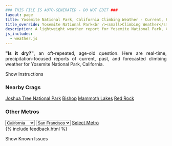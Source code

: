 ```yaml
---
### THIS FILE IS AUTO-GENERATED - DO NOT EDIT ###
layout: page
title: Yosemite National Park, California Climbing Weather - Current, Past, and Forecasted Report
title_override: Yosemite National Park<br /><small>Climbing Weather</small>
description: A lightweight weather report for Yosemite National Park, California. Optimized for slow internet connections.
js_includes:
  - weather.js
---
```


<section class="measure center lh-copy f5-ns f6 ph2 mv4" style="text-align: justify;">
<strong>"Is it dry?"</strong>, an oft-repeated, age-old question. Here are real-time,
precipitation-focused reports of current, past, and forecasted climbing weather for Yosemite National Park, California.
</section>

<p id="settings-toggle" class="mw5 b center tc hover-light-red black-70 pointer">Show Instructions</p>
<section id="settings" class="overflow-hidden" style="display:none;">
    <div class="mv2 ph2 center">
        <div class="fn f6 tc pv2">
            <p class="measure lh-copy center"><strong>Show/hide hourly forecasts</strong> by clicking the desired day.</p>
            <hr class="mw5 p0 mv2 o-60 b0 bt b--light-red light-red bg-light-red">
            <p class="measure lh-copy center"><strong>Current and Past conditions</strong> are measured by the nearest weather station. <strong>Forecast conditions</strong> are calculated and polled separately.</p>
            <hr class="mw5 p0 mv2 o-60 b0 bt b--light-red light-red bg-light-red">
            <p class="measure lh-copy center"><strong>Having issues?</strong> Try <a id="clear-cache" class="no-underline relative fancy-link light-red hover-light-red" href="#">clearing the local cache</a>.</p>
            <hr class="mw5 p0 mv2 o-60 b0 bt b--light-red light-red bg-light-red">
            <p class="measure lh-copy center">Weather data sourced from <a class="no-underline fancy-link relative light-red" target="_blank" href="https://www.weather.gov/documentation/services-web-api">weather.gov</a>.</p>
        </div>
    </div>
</section>
<section id="weather" data-crag="yosemite-national-park-california" class="mv4-ns mv3 ph2 center"></section>
<section id="nearby" class="tc lh-copy">
  <h3>Nearby Crags</h3>
<a class="nowrap no-underline fancy-link relative light-red mh3" href="/crags/joshua-tree-national-park-california-weather.html">Joshua Tree National Park</a>
<a class="nowrap no-underline fancy-link relative light-red mh3" href="/crags/bishop-california-weather.html">Bishop</a>
<a class="nowrap no-underline fancy-link relative light-red mh3" href="/crags/mammoth-lakes-california-weather.html">Mammoth Lakes</a>
<a class="nowrap no-underline fancy-link relative light-red mh3" href="/crags/red-rock-nevada-weather.html">Red Rock</a>
</section>
<section id="nearby" class="tc lh-copy">
  <h3>Other Metros</h3>
  <select class="ma1 bg-near-white pa2" id="stateSel">
    <option value="Texas">Texas</option>
    <option value="Washington">Washington</option>
    <option value="Colorado">Colorado</option>
    <option value="Tennessee">Tennessee</option>
    <option value="Utah">Utah</option>
    <option value="California" selected>California</option>
  </select>
  <select class="ma1 bg-near-white pa2" id="citySel">
    <option value="San Francisco" selected>San Francisco</option>
    <option value="Los Angeles">Los Angeles</option>
  </select>
  <a id="selectMetro" class="f6 link dim ph3 pv2 ma1 dib white bg-light-red" href="/crags/san-francisco-california-weather.html">Select Metro</a>
  <script>
    var states = [];
    states["Texas"] = "Austin"
    states["Washington"] = "Seattle"
    states["Colorado"] = "Denver"
    states["Tennessee"] = "Nashville"
    states["Utah"] = "Salt Lake City"
    states["California"] = "San Francisco|Los Angeles"
  </script>
</section>
{% include feedback.html %}
<p id="issues-toggle" class="mw5 b center tc hover-light-red black-70 pointer">Show Known Issues</p>
<section id="issues" class="overflow-hidden tc f6">
</section>

<script>
  var weekly_HNX_66_143 = {"updated":"2022-11-19T07:57:26+00:00","units":"us","forecastGenerator":"BaselineForecastGenerator","generatedAt":"2022-11-19T08:38:50+00:00","updateTime":"2022-11-19T07:57:26+00:00","validTimes":"2022-11-19T01:00:00+00:00/P7D","elevation":{"unitCode":"wmoUnit:m","value":2167.128},"periods":[{"number":1,"name":"Overnight","startTime":"2022-11-19T00:00:00-08:00","endTime":"2022-11-19T06:00:00-08:00","isDaytime":false,"temperature":25,"temperatureUnit":"F","temperatureTrend":null,"windSpeed":"5 mph","windDirection":"NNE","icon":"https://api.weather.gov/icons/land/night/cold?size=medium","shortForecast":"Clear","detailedForecast":"Clear, with a low around 25. Wind chill values as low as 18. North northeast wind around 5 mph."},{"number":2,"name":"Saturday","startTime":"2022-11-19T06:00:00-08:00","endTime":"2022-11-19T18:00:00-08:00","isDaytime":true,"temperature":44,"temperatureUnit":"F","temperatureTrend":"falling","windSpeed":"0 to 5 mph","windDirection":"NNE","icon":"https://api.weather.gov/icons/land/day/skc?size=medium","shortForecast":"Sunny","detailedForecast":"Sunny. High near 44, with temperatures falling to around 35 in the afternoon. Wind chill values as low as 18. North northeast wind 0 to 5 mph."},{"number":3,"name":"Saturday Night","startTime":"2022-11-19T18:00:00-08:00","endTime":"2022-11-20T06:00:00-08:00","isDaytime":false,"temperature":29,"temperatureUnit":"F","temperatureTrend":null,"windSpeed":"0 to 5 mph","windDirection":"NE","icon":"https://api.weather.gov/icons/land/night/cold?size=medium","shortForecast":"Mostly Clear","detailedForecast":"Mostly clear, with a low around 29. Wind chill values as low as 26. Northeast wind 0 to 5 mph."},{"number":4,"name":"Sunday","startTime":"2022-11-20T06:00:00-08:00","endTime":"2022-11-20T18:00:00-08:00","isDaytime":true,"temperature":46,"temperatureUnit":"F","temperatureTrend":null,"windSpeed":"0 to 5 mph","windDirection":"NNE","icon":"https://api.weather.gov/icons/land/day/few?size=medium","shortForecast":"Sunny","detailedForecast":"Sunny, with a high near 46. Wind chill values as low as 26. North northeast wind 0 to 5 mph."},{"number":5,"name":"Sunday Night","startTime":"2022-11-20T18:00:00-08:00","endTime":"2022-11-21T06:00:00-08:00","isDaytime":false,"temperature":29,"temperatureUnit":"F","temperatureTrend":null,"windSpeed":"0 mph","windDirection":"N","icon":"https://api.weather.gov/icons/land/night/cold?size=medium","shortForecast":"Mostly Clear","detailedForecast":"Mostly clear, with a low around 29. North wind around 0 mph."},{"number":6,"name":"Monday","startTime":"2022-11-21T06:00:00-08:00","endTime":"2022-11-21T18:00:00-08:00","isDaytime":true,"temperature":46,"temperatureUnit":"F","temperatureTrend":null,"windSpeed":"0 mph","windDirection":"NE","icon":"https://api.weather.gov/icons/land/day/sct?size=medium","shortForecast":"Mostly Sunny","detailedForecast":"Mostly sunny, with a high near 46. Northeast wind around 0 mph."},{"number":7,"name":"Monday Night","startTime":"2022-11-21T18:00:00-08:00","endTime":"2022-11-22T06:00:00-08:00","isDaytime":false,"temperature":31,"temperatureUnit":"F","temperatureTrend":null,"windSpeed":"0 to 5 mph","windDirection":"NNE","icon":"https://api.weather.gov/icons/land/night/cold?size=medium","shortForecast":"Partly Cloudy","detailedForecast":"Partly cloudy, with a low around 31. North northeast wind 0 to 5 mph."},{"number":8,"name":"Tuesday","startTime":"2022-11-22T06:00:00-08:00","endTime":"2022-11-22T18:00:00-08:00","isDaytime":true,"temperature":46,"temperatureUnit":"F","temperatureTrend":null,"windSpeed":"0 to 5 mph","windDirection":"N","icon":"https://api.weather.gov/icons/land/day/few?size=medium","shortForecast":"Sunny","detailedForecast":"Sunny, with a high near 46. North wind 0 to 5 mph."},{"number":9,"name":"Tuesday Night","startTime":"2022-11-22T18:00:00-08:00","endTime":"2022-11-23T06:00:00-08:00","isDaytime":false,"temperature":31,"temperatureUnit":"F","temperatureTrend":null,"windSpeed":"0 to 5 mph","windDirection":"N","icon":"https://api.weather.gov/icons/land/night/cold?size=medium","shortForecast":"Mostly Clear","detailedForecast":"Mostly clear, with a low around 31. North wind 0 to 5 mph."},{"number":10,"name":"Wednesday","startTime":"2022-11-23T06:00:00-08:00","endTime":"2022-11-23T18:00:00-08:00","isDaytime":true,"temperature":49,"temperatureUnit":"F","temperatureTrend":null,"windSpeed":"5 mph","windDirection":"NNE","icon":"https://api.weather.gov/icons/land/day/few?size=medium","shortForecast":"Sunny","detailedForecast":"Sunny, with a high near 49. North northeast wind around 5 mph."},{"number":11,"name":"Wednesday Night","startTime":"2022-11-23T18:00:00-08:00","endTime":"2022-11-24T06:00:00-08:00","isDaytime":false,"temperature":35,"temperatureUnit":"F","temperatureTrend":null,"windSpeed":"5 mph","windDirection":"NNE","icon":"https://api.weather.gov/icons/land/night/skc?size=medium","shortForecast":"Clear","detailedForecast":"Clear, with a low around 35. North northeast wind around 5 mph."},{"number":12,"name":"Thanksgiving Day","startTime":"2022-11-24T06:00:00-08:00","endTime":"2022-11-24T18:00:00-08:00","isDaytime":true,"temperature":53,"temperatureUnit":"F","temperatureTrend":null,"windSpeed":"5 to 10 mph","windDirection":"N","icon":"https://api.weather.gov/icons/land/day/few?size=medium","shortForecast":"Sunny","detailedForecast":"Sunny, with a high near 53. North wind 5 to 10 mph."},{"number":13,"name":"Thursday Night","startTime":"2022-11-24T18:00:00-08:00","endTime":"2022-11-25T06:00:00-08:00","isDaytime":false,"temperature":36,"temperatureUnit":"F","temperatureTrend":null,"windSpeed":"5 mph","windDirection":"NNE","icon":"https://api.weather.gov/icons/land/night/few?size=medium","shortForecast":"Mostly Clear","detailedForecast":"Mostly clear, with a low around 36. North northeast wind around 5 mph."},{"number":14,"name":"Friday","startTime":"2022-11-25T06:00:00-08:00","endTime":"2022-11-25T18:00:00-08:00","isDaytime":true,"temperature":52,"temperatureUnit":"F","temperatureTrend":null,"windSpeed":"5 mph","windDirection":"NNW","icon":"https://api.weather.gov/icons/land/day/sct?size=medium","shortForecast":"Mostly Sunny","detailedForecast":"Mostly sunny, with a high near 52. North northwest wind around 5 mph."}]}
  var hourly_HNX_66_143 = {"@context":["https://geojson.org/geojson-ld/geojson-context.jsonld",{"@version":"1.1","wx":"https://api.weather.gov/ontology#","geo":"http://www.opengis.net/ont/geosparql#","unit":"http://codes.wmo.int/common/unit/","@vocab":"https://api.weather.gov/ontology#"}],"type":"Feature","geometry":{"type":"Polygon","coordinates":[[[-119.6157811,37.7821969],[-119.61069780000001,37.7603079],[-119.58293760000001,37.7643338],[-119.58801550000001,37.7862232],[-119.6157811,37.7821969]]]},"properties":{"updated":"2022-11-19T07:57:26+00:00","units":"us","forecastGenerator":"HourlyForecastGenerator","generatedAt":"2022-11-19T08:38:50+00:00","updateTime":"2022-11-19T07:57:26+00:00","validTimes":"2022-11-19T01:00:00+00:00/P7D","elevation":{"unitCode":"wmoUnit:m","value":2167.128},"periods":[{"number":1,"name":"","startTime":"2022-11-19T00:00:00-08:00","endTime":"2022-11-19T01:00:00-08:00","isDaytime":false,"temperature":27,"temperatureUnit":"F","temperatureTrend":null,"windSpeed":"5 mph","windDirection":"NNE","icon":"https://api.weather.gov/icons/land/night/cold?size=small","shortForecast":"Clear","detailedForecast":""},{"number":2,"name":"","startTime":"2022-11-19T01:00:00-08:00","endTime":"2022-11-19T02:00:00-08:00","isDaytime":false,"temperature":26,"temperatureUnit":"F","temperatureTrend":null,"windSpeed":"5 mph","windDirection":"N","icon":"https://api.weather.gov/icons/land/night/cold?size=small","shortForecast":"Clear","detailedForecast":""},{"number":3,"name":"","startTime":"2022-11-19T02:00:00-08:00","endTime":"2022-11-19T03:00:00-08:00","isDaytime":false,"temperature":26,"temperatureUnit":"F","temperatureTrend":null,"windSpeed":"5 mph","windDirection":"NNE","icon":"https://api.weather.gov/icons/land/night/cold?size=small","shortForecast":"Clear","detailedForecast":""},{"number":4,"name":"","startTime":"2022-11-19T03:00:00-08:00","endTime":"2022-11-19T04:00:00-08:00","isDaytime":false,"temperature":26,"temperatureUnit":"F","temperatureTrend":null,"windSpeed":"5 mph","windDirection":"NNE","icon":"https://api.weather.gov/icons/land/night/cold?size=small","shortForecast":"Mostly Clear","detailedForecast":""},{"number":5,"name":"","startTime":"2022-11-19T04:00:00-08:00","endTime":"2022-11-19T05:00:00-08:00","isDaytime":false,"temperature":26,"temperatureUnit":"F","temperatureTrend":null,"windSpeed":"5 mph","windDirection":"NNE","icon":"https://api.weather.gov/icons/land/night/cold?size=small","shortForecast":"Mostly Clear","detailedForecast":""},{"number":6,"name":"","startTime":"2022-11-19T05:00:00-08:00","endTime":"2022-11-19T06:00:00-08:00","isDaytime":false,"temperature":26,"temperatureUnit":"F","temperatureTrend":null,"windSpeed":"5 mph","windDirection":"NNE","icon":"https://api.weather.gov/icons/land/night/cold?size=small","shortForecast":"Clear","detailedForecast":""},{"number":7,"name":"","startTime":"2022-11-19T06:00:00-08:00","endTime":"2022-11-19T07:00:00-08:00","isDaytime":true,"temperature":26,"temperatureUnit":"F","temperatureTrend":null,"windSpeed":"5 mph","windDirection":"NNE","icon":"https://api.weather.gov/icons/land/day/cold?size=small","shortForecast":"Sunny","detailedForecast":""},{"number":8,"name":"","startTime":"2022-11-19T07:00:00-08:00","endTime":"2022-11-19T08:00:00-08:00","isDaytime":true,"temperature":25,"temperatureUnit":"F","temperatureTrend":null,"windSpeed":"5 mph","windDirection":"NNE","icon":"https://api.weather.gov/icons/land/day/cold?size=small","shortForecast":"Sunny","detailedForecast":""},{"number":9,"name":"","startTime":"2022-11-19T08:00:00-08:00","endTime":"2022-11-19T09:00:00-08:00","isDaytime":true,"temperature":27,"temperatureUnit":"F","temperatureTrend":null,"windSpeed":"5 mph","windDirection":"NNE","icon":"https://api.weather.gov/icons/land/day/cold?size=small","shortForecast":"Sunny","detailedForecast":""},{"number":10,"name":"","startTime":"2022-11-19T09:00:00-08:00","endTime":"2022-11-19T10:00:00-08:00","isDaytime":true,"temperature":33,"temperatureUnit":"F","temperatureTrend":null,"windSpeed":"0 mph","windDirection":"NE","icon":"https://api.weather.gov/icons/land/day/skc?size=small","shortForecast":"Sunny","detailedForecast":""},{"number":11,"name":"","startTime":"2022-11-19T10:00:00-08:00","endTime":"2022-11-19T11:00:00-08:00","isDaytime":true,"temperature":39,"temperatureUnit":"F","temperatureTrend":null,"windSpeed":"0 mph","windDirection":"ENE","icon":"https://api.weather.gov/icons/land/day/skc?size=small","shortForecast":"Sunny","detailedForecast":""},{"number":12,"name":"","startTime":"2022-11-19T11:00:00-08:00","endTime":"2022-11-19T12:00:00-08:00","isDaytime":true,"temperature":41,"temperatureUnit":"F","temperatureTrend":null,"windSpeed":"0 mph","windDirection":"SW","icon":"https://api.weather.gov/icons/land/day/skc?size=small","shortForecast":"Sunny","detailedForecast":""},{"number":13,"name":"","startTime":"2022-11-19T12:00:00-08:00","endTime":"2022-11-19T13:00:00-08:00","isDaytime":true,"temperature":43,"temperatureUnit":"F","temperatureTrend":null,"windSpeed":"0 mph","windDirection":"SW","icon":"https://api.weather.gov/icons/land/day/skc?size=small","shortForecast":"Sunny","detailedForecast":""},{"number":14,"name":"","startTime":"2022-11-19T13:00:00-08:00","endTime":"2022-11-19T14:00:00-08:00","isDaytime":true,"temperature":44,"temperatureUnit":"F","temperatureTrend":null,"windSpeed":"0 mph","windDirection":"SSW","icon":"https://api.weather.gov/icons/land/day/skc?size=small","shortForecast":"Sunny","detailedForecast":""},{"number":15,"name":"","startTime":"2022-11-19T14:00:00-08:00","endTime":"2022-11-19T15:00:00-08:00","isDaytime":true,"temperature":43,"temperatureUnit":"F","temperatureTrend":null,"windSpeed":"0 mph","windDirection":"SW","icon":"https://api.weather.gov/icons/land/day/skc?size=small","shortForecast":"Sunny","detailedForecast":""},{"number":16,"name":"","startTime":"2022-11-19T15:00:00-08:00","endTime":"2022-11-19T16:00:00-08:00","isDaytime":true,"temperature":42,"temperatureUnit":"F","temperatureTrend":null,"windSpeed":"0 mph","windDirection":"WSW","icon":"https://api.weather.gov/icons/land/day/skc?size=small","shortForecast":"Sunny","detailedForecast":""},{"number":17,"name":"","startTime":"2022-11-19T16:00:00-08:00","endTime":"2022-11-19T17:00:00-08:00","isDaytime":true,"temperature":39,"temperatureUnit":"F","temperatureTrend":null,"windSpeed":"0 mph","windDirection":"N","icon":"https://api.weather.gov/icons/land/day/skc?size=small","shortForecast":"Sunny","detailedForecast":""},{"number":18,"name":"","startTime":"2022-11-19T17:00:00-08:00","endTime":"2022-11-19T18:00:00-08:00","isDaytime":true,"temperature":35,"temperatureUnit":"F","temperatureTrend":null,"windSpeed":"0 mph","windDirection":"NE","icon":"https://api.weather.gov/icons/land/day/skc?size=small","shortForecast":"Sunny","detailedForecast":""},{"number":19,"name":"","startTime":"2022-11-19T18:00:00-08:00","endTime":"2022-11-19T19:00:00-08:00","isDaytime":false,"temperature":34,"temperatureUnit":"F","temperatureTrend":null,"windSpeed":"0 mph","windDirection":"NNE","icon":"https://api.weather.gov/icons/land/night/skc?size=small","shortForecast":"Clear","detailedForecast":""},{"number":20,"name":"","startTime":"2022-11-19T19:00:00-08:00","endTime":"2022-11-19T20:00:00-08:00","isDaytime":false,"temperature":33,"temperatureUnit":"F","temperatureTrend":null,"windSpeed":"0 mph","windDirection":"NE","icon":"https://api.weather.gov/icons/land/night/skc?size=small","shortForecast":"Clear","detailedForecast":""},{"number":21,"name":"","startTime":"2022-11-19T20:00:00-08:00","endTime":"2022-11-19T21:00:00-08:00","isDaytime":false,"temperature":32,"temperatureUnit":"F","temperatureTrend":null,"windSpeed":"0 mph","windDirection":"NE","icon":"https://api.weather.gov/icons/land/night/cold?size=small","shortForecast":"Mostly Clear","detailedForecast":""},{"number":22,"name":"","startTime":"2022-11-19T21:00:00-08:00","endTime":"2022-11-19T22:00:00-08:00","isDaytime":false,"temperature":32,"temperatureUnit":"F","temperatureTrend":null,"windSpeed":"0 mph","windDirection":"NE","icon":"https://api.weather.gov/icons/land/night/cold?size=small","shortForecast":"Mostly Clear","detailedForecast":""},{"number":23,"name":"","startTime":"2022-11-19T22:00:00-08:00","endTime":"2022-11-19T23:00:00-08:00","isDaytime":false,"temperature":32,"temperatureUnit":"F","temperatureTrend":null,"windSpeed":"0 mph","windDirection":"NE","icon":"https://api.weather.gov/icons/land/night/cold?size=small","shortForecast":"Mostly Clear","detailedForecast":""},{"number":24,"name":"","startTime":"2022-11-19T23:00:00-08:00","endTime":"2022-11-20T00:00:00-08:00","isDaytime":false,"temperature":32,"temperatureUnit":"F","temperatureTrend":null,"windSpeed":"0 mph","windDirection":"NE","icon":"https://api.weather.gov/icons/land/night/cold?size=small","shortForecast":"Mostly Clear","detailedForecast":""},{"number":25,"name":"","startTime":"2022-11-20T00:00:00-08:00","endTime":"2022-11-20T01:00:00-08:00","isDaytime":false,"temperature":31,"temperatureUnit":"F","temperatureTrend":null,"windSpeed":"0 mph","windDirection":"NE","icon":"https://api.weather.gov/icons/land/night/cold?size=small","shortForecast":"Mostly Clear","detailedForecast":""},{"number":26,"name":"","startTime":"2022-11-20T01:00:00-08:00","endTime":"2022-11-20T02:00:00-08:00","isDaytime":false,"temperature":31,"temperatureUnit":"F","temperatureTrend":null,"windSpeed":"5 mph","windDirection":"NE","icon":"https://api.weather.gov/icons/land/night/cold?size=small","shortForecast":"Mostly Clear","detailedForecast":""},{"number":27,"name":"","startTime":"2022-11-20T02:00:00-08:00","endTime":"2022-11-20T03:00:00-08:00","isDaytime":false,"temperature":31,"temperatureUnit":"F","temperatureTrend":null,"windSpeed":"5 mph","windDirection":"NE","icon":"https://api.weather.gov/icons/land/night/cold?size=small","shortForecast":"Mostly Clear","detailedForecast":""},{"number":28,"name":"","startTime":"2022-11-20T03:00:00-08:00","endTime":"2022-11-20T04:00:00-08:00","isDaytime":false,"temperature":30,"temperatureUnit":"F","temperatureTrend":null,"windSpeed":"5 mph","windDirection":"NE","icon":"https://api.weather.gov/icons/land/night/cold?size=small","shortForecast":"Mostly Clear","detailedForecast":""},{"number":29,"name":"","startTime":"2022-11-20T04:00:00-08:00","endTime":"2022-11-20T05:00:00-08:00","isDaytime":false,"temperature":30,"temperatureUnit":"F","temperatureTrend":null,"windSpeed":"5 mph","windDirection":"NE","icon":"https://api.weather.gov/icons/land/night/cold?size=small","shortForecast":"Mostly Clear","detailedForecast":""},{"number":30,"name":"","startTime":"2022-11-20T05:00:00-08:00","endTime":"2022-11-20T06:00:00-08:00","isDaytime":false,"temperature":30,"temperatureUnit":"F","temperatureTrend":null,"windSpeed":"5 mph","windDirection":"NE","icon":"https://api.weather.gov/icons/land/night/cold?size=small","shortForecast":"Mostly Clear","detailedForecast":""},{"number":31,"name":"","startTime":"2022-11-20T06:00:00-08:00","endTime":"2022-11-20T07:00:00-08:00","isDaytime":true,"temperature":30,"temperatureUnit":"F","temperatureTrend":null,"windSpeed":"5 mph","windDirection":"NE","icon":"https://api.weather.gov/icons/land/day/cold?size=small","shortForecast":"Sunny","detailedForecast":""},{"number":32,"name":"","startTime":"2022-11-20T07:00:00-08:00","endTime":"2022-11-20T08:00:00-08:00","isDaytime":true,"temperature":30,"temperatureUnit":"F","temperatureTrend":null,"windSpeed":"0 mph","windDirection":"ENE","icon":"https://api.weather.gov/icons/land/day/cold?size=small","shortForecast":"Mostly Sunny","detailedForecast":""},{"number":33,"name":"","startTime":"2022-11-20T08:00:00-08:00","endTime":"2022-11-20T09:00:00-08:00","isDaytime":true,"temperature":34,"temperatureUnit":"F","temperatureTrend":null,"windSpeed":"0 mph","windDirection":"ENE","icon":"https://api.weather.gov/icons/land/day/sct?size=small","shortForecast":"Mostly Sunny","detailedForecast":""},{"number":34,"name":"","startTime":"2022-11-20T09:00:00-08:00","endTime":"2022-11-20T10:00:00-08:00","isDaytime":true,"temperature":38,"temperatureUnit":"F","temperatureTrend":null,"windSpeed":"0 mph","windDirection":"ENE","icon":"https://api.weather.gov/icons/land/day/sct?size=small","shortForecast":"Mostly Sunny","detailedForecast":""},{"number":35,"name":"","startTime":"2022-11-20T10:00:00-08:00","endTime":"2022-11-20T11:00:00-08:00","isDaytime":true,"temperature":42,"temperatureUnit":"F","temperatureTrend":null,"windSpeed":"0 mph","windDirection":"SE","icon":"https://api.weather.gov/icons/land/day/few?size=small","shortForecast":"Sunny","detailedForecast":""},{"number":36,"name":"","startTime":"2022-11-20T11:00:00-08:00","endTime":"2022-11-20T12:00:00-08:00","isDaytime":true,"temperature":44,"temperatureUnit":"F","temperatureTrend":null,"windSpeed":"0 mph","windDirection":"SE","icon":"https://api.weather.gov/icons/land/day/few?size=small","shortForecast":"Sunny","detailedForecast":""},{"number":37,"name":"","startTime":"2022-11-20T12:00:00-08:00","endTime":"2022-11-20T13:00:00-08:00","isDaytime":true,"temperature":45,"temperatureUnit":"F","temperatureTrend":null,"windSpeed":"0 mph","windDirection":"SE","icon":"https://api.weather.gov/icons/land/day/few?size=small","shortForecast":"Sunny","detailedForecast":""},{"number":38,"name":"","startTime":"2022-11-20T13:00:00-08:00","endTime":"2022-11-20T14:00:00-08:00","isDaytime":true,"temperature":45,"temperatureUnit":"F","temperatureTrend":null,"windSpeed":"0 mph","windDirection":"W","icon":"https://api.weather.gov/icons/land/day/few?size=small","shortForecast":"Sunny","detailedForecast":""},{"number":39,"name":"","startTime":"2022-11-20T14:00:00-08:00","endTime":"2022-11-20T15:00:00-08:00","isDaytime":true,"temperature":44,"temperatureUnit":"F","temperatureTrend":null,"windSpeed":"0 mph","windDirection":"W","icon":"https://api.weather.gov/icons/land/day/few?size=small","shortForecast":"Sunny","detailedForecast":""},{"number":40,"name":"","startTime":"2022-11-20T15:00:00-08:00","endTime":"2022-11-20T16:00:00-08:00","isDaytime":true,"temperature":42,"temperatureUnit":"F","temperatureTrend":null,"windSpeed":"0 mph","windDirection":"W","icon":"https://api.weather.gov/icons/land/day/few?size=small","shortForecast":"Sunny","detailedForecast":""},{"number":41,"name":"","startTime":"2022-11-20T16:00:00-08:00","endTime":"2022-11-20T17:00:00-08:00","isDaytime":true,"temperature":40,"temperatureUnit":"F","temperatureTrend":null,"windSpeed":"0 mph","windDirection":"NW","icon":"https://api.weather.gov/icons/land/day/few?size=small","shortForecast":"Sunny","detailedForecast":""},{"number":42,"name":"","startTime":"2022-11-20T17:00:00-08:00","endTime":"2022-11-20T18:00:00-08:00","isDaytime":true,"temperature":38,"temperatureUnit":"F","temperatureTrend":null,"windSpeed":"0 mph","windDirection":"NW","icon":"https://api.weather.gov/icons/land/day/few?size=small","shortForecast":"Sunny","detailedForecast":""},{"number":43,"name":"","startTime":"2022-11-20T18:00:00-08:00","endTime":"2022-11-20T19:00:00-08:00","isDaytime":false,"temperature":36,"temperatureUnit":"F","temperatureTrend":null,"windSpeed":"0 mph","windDirection":"NW","icon":"https://api.weather.gov/icons/land/night/few?size=small","shortForecast":"Mostly Clear","detailedForecast":""},{"number":44,"name":"","startTime":"2022-11-20T19:00:00-08:00","endTime":"2022-11-20T20:00:00-08:00","isDaytime":false,"temperature":34,"temperatureUnit":"F","temperatureTrend":null,"windSpeed":"0 mph","windDirection":"ENE","icon":"https://api.weather.gov/icons/land/night/few?size=small","shortForecast":"Mostly Clear","detailedForecast":""},{"number":45,"name":"","startTime":"2022-11-20T20:00:00-08:00","endTime":"2022-11-20T21:00:00-08:00","isDaytime":false,"temperature":33,"temperatureUnit":"F","temperatureTrend":null,"windSpeed":"0 mph","windDirection":"ENE","icon":"https://api.weather.gov/icons/land/night/few?size=small","shortForecast":"Mostly Clear","detailedForecast":""},{"number":46,"name":"","startTime":"2022-11-20T21:00:00-08:00","endTime":"2022-11-20T22:00:00-08:00","isDaytime":false,"temperature":33,"temperatureUnit":"F","temperatureTrend":null,"windSpeed":"0 mph","windDirection":"ENE","icon":"https://api.weather.gov/icons/land/night/few?size=small","shortForecast":"Mostly Clear","detailedForecast":""},{"number":47,"name":"","startTime":"2022-11-20T22:00:00-08:00","endTime":"2022-11-20T23:00:00-08:00","isDaytime":false,"temperature":33,"temperatureUnit":"F","temperatureTrend":null,"windSpeed":"0 mph","windDirection":"ENE","icon":"https://api.weather.gov/icons/land/night/sct?size=small","shortForecast":"Partly Cloudy","detailedForecast":""},{"number":48,"name":"","startTime":"2022-11-20T23:00:00-08:00","endTime":"2022-11-21T00:00:00-08:00","isDaytime":false,"temperature":33,"temperatureUnit":"F","temperatureTrend":null,"windSpeed":"0 mph","windDirection":"ENE","icon":"https://api.weather.gov/icons/land/night/sct?size=small","shortForecast":"Partly Cloudy","detailedForecast":""},{"number":49,"name":"","startTime":"2022-11-21T00:00:00-08:00","endTime":"2022-11-21T01:00:00-08:00","isDaytime":false,"temperature":32,"temperatureUnit":"F","temperatureTrend":null,"windSpeed":"0 mph","windDirection":"ENE","icon":"https://api.weather.gov/icons/land/night/cold?size=small","shortForecast":"Partly Cloudy","detailedForecast":""},{"number":50,"name":"","startTime":"2022-11-21T01:00:00-08:00","endTime":"2022-11-21T02:00:00-08:00","isDaytime":false,"temperature":32,"temperatureUnit":"F","temperatureTrend":null,"windSpeed":"0 mph","windDirection":"ENE","icon":"https://api.weather.gov/icons/land/night/cold?size=small","shortForecast":"Mostly Clear","detailedForecast":""},{"number":51,"name":"","startTime":"2022-11-21T02:00:00-08:00","endTime":"2022-11-21T03:00:00-08:00","isDaytime":false,"temperature":32,"temperatureUnit":"F","temperatureTrend":null,"windSpeed":"0 mph","windDirection":"ENE","icon":"https://api.weather.gov/icons/land/night/cold?size=small","shortForecast":"Mostly Clear","detailedForecast":""},{"number":52,"name":"","startTime":"2022-11-21T03:00:00-08:00","endTime":"2022-11-21T04:00:00-08:00","isDaytime":false,"temperature":31,"temperatureUnit":"F","temperatureTrend":null,"windSpeed":"0 mph","windDirection":"ENE","icon":"https://api.weather.gov/icons/land/night/cold?size=small","shortForecast":"Mostly Clear","detailedForecast":""},{"number":53,"name":"","startTime":"2022-11-21T04:00:00-08:00","endTime":"2022-11-21T05:00:00-08:00","isDaytime":false,"temperature":31,"temperatureUnit":"F","temperatureTrend":null,"windSpeed":"0 mph","windDirection":"ENE","icon":"https://api.weather.gov/icons/land/night/cold?size=small","shortForecast":"Mostly Clear","detailedForecast":""},{"number":54,"name":"","startTime":"2022-11-21T05:00:00-08:00","endTime":"2022-11-21T06:00:00-08:00","isDaytime":false,"temperature":30,"temperatureUnit":"F","temperatureTrend":null,"windSpeed":"0 mph","windDirection":"ENE","icon":"https://api.weather.gov/icons/land/night/cold?size=small","shortForecast":"Mostly Clear","detailedForecast":""},{"number":55,"name":"","startTime":"2022-11-21T06:00:00-08:00","endTime":"2022-11-21T07:00:00-08:00","isDaytime":true,"temperature":29,"temperatureUnit":"F","temperatureTrend":null,"windSpeed":"0 mph","windDirection":"ENE","icon":"https://api.weather.gov/icons/land/day/cold?size=small","shortForecast":"Sunny","detailedForecast":""},{"number":56,"name":"","startTime":"2022-11-21T07:00:00-08:00","endTime":"2022-11-21T08:00:00-08:00","isDaytime":true,"temperature":30,"temperatureUnit":"F","temperatureTrend":null,"windSpeed":"0 mph","windDirection":"ENE","icon":"https://api.weather.gov/icons/land/day/cold?size=small","shortForecast":"Mostly Sunny","detailedForecast":""},{"number":57,"name":"","startTime":"2022-11-21T08:00:00-08:00","endTime":"2022-11-21T09:00:00-08:00","isDaytime":true,"temperature":33,"temperatureUnit":"F","temperatureTrend":null,"windSpeed":"0 mph","windDirection":"ENE","icon":"https://api.weather.gov/icons/land/day/sct?size=small","shortForecast":"Mostly Sunny","detailedForecast":""},{"number":58,"name":"","startTime":"2022-11-21T09:00:00-08:00","endTime":"2022-11-21T10:00:00-08:00","isDaytime":true,"temperature":38,"temperatureUnit":"F","temperatureTrend":null,"windSpeed":"0 mph","windDirection":"ENE","icon":"https://api.weather.gov/icons/land/day/sct?size=small","shortForecast":"Mostly Sunny","detailedForecast":""},{"number":59,"name":"","startTime":"2022-11-21T10:00:00-08:00","endTime":"2022-11-21T11:00:00-08:00","isDaytime":true,"temperature":42,"temperatureUnit":"F","temperatureTrend":null,"windSpeed":"0 mph","windDirection":"E","icon":"https://api.weather.gov/icons/land/day/few?size=small","shortForecast":"Sunny","detailedForecast":""},{"number":60,"name":"","startTime":"2022-11-21T11:00:00-08:00","endTime":"2022-11-21T12:00:00-08:00","isDaytime":true,"temperature":44,"temperatureUnit":"F","temperatureTrend":null,"windSpeed":"0 mph","windDirection":"E","icon":"https://api.weather.gov/icons/land/day/few?size=small","shortForecast":"Sunny","detailedForecast":""},{"number":61,"name":"","startTime":"2022-11-21T12:00:00-08:00","endTime":"2022-11-21T13:00:00-08:00","isDaytime":true,"temperature":45,"temperatureUnit":"F","temperatureTrend":null,"windSpeed":"0 mph","windDirection":"E","icon":"https://api.weather.gov/icons/land/day/few?size=small","shortForecast":"Sunny","detailedForecast":""},{"number":62,"name":"","startTime":"2022-11-21T13:00:00-08:00","endTime":"2022-11-21T14:00:00-08:00","isDaytime":true,"temperature":45,"temperatureUnit":"F","temperatureTrend":null,"windSpeed":"0 mph","windDirection":"W","icon":"https://api.weather.gov/icons/land/day/sct?size=small","shortForecast":"Mostly Sunny","detailedForecast":""},{"number":63,"name":"","startTime":"2022-11-21T14:00:00-08:00","endTime":"2022-11-21T15:00:00-08:00","isDaytime":true,"temperature":44,"temperatureUnit":"F","temperatureTrend":null,"windSpeed":"0 mph","windDirection":"W","icon":"https://api.weather.gov/icons/land/day/sct?size=small","shortForecast":"Mostly Sunny","detailedForecast":""},{"number":64,"name":"","startTime":"2022-11-21T15:00:00-08:00","endTime":"2022-11-21T16:00:00-08:00","isDaytime":true,"temperature":42,"temperatureUnit":"F","temperatureTrend":null,"windSpeed":"0 mph","windDirection":"W","icon":"https://api.weather.gov/icons/land/day/sct?size=small","shortForecast":"Mostly Sunny","detailedForecast":""},{"number":65,"name":"","startTime":"2022-11-21T16:00:00-08:00","endTime":"2022-11-21T17:00:00-08:00","isDaytime":true,"temperature":40,"temperatureUnit":"F","temperatureTrend":null,"windSpeed":"0 mph","windDirection":"NW","icon":"https://api.weather.gov/icons/land/day/sct?size=small","shortForecast":"Mostly Sunny","detailedForecast":""},{"number":66,"name":"","startTime":"2022-11-21T17:00:00-08:00","endTime":"2022-11-21T18:00:00-08:00","isDaytime":true,"temperature":38,"temperatureUnit":"F","temperatureTrend":null,"windSpeed":"0 mph","windDirection":"NW","icon":"https://api.weather.gov/icons/land/day/sct?size=small","shortForecast":"Mostly Sunny","detailedForecast":""},{"number":67,"name":"","startTime":"2022-11-21T18:00:00-08:00","endTime":"2022-11-21T19:00:00-08:00","isDaytime":false,"temperature":36,"temperatureUnit":"F","temperatureTrend":null,"windSpeed":"0 mph","windDirection":"NW","icon":"https://api.weather.gov/icons/land/night/sct?size=small","shortForecast":"Partly Cloudy","detailedForecast":""},{"number":68,"name":"","startTime":"2022-11-21T19:00:00-08:00","endTime":"2022-11-21T20:00:00-08:00","isDaytime":false,"temperature":35,"temperatureUnit":"F","temperatureTrend":null,"windSpeed":"0 mph","windDirection":"ENE","icon":"https://api.weather.gov/icons/land/night/bkn?size=small","shortForecast":"Mostly Cloudy","detailedForecast":""},{"number":69,"name":"","startTime":"2022-11-21T20:00:00-08:00","endTime":"2022-11-21T21:00:00-08:00","isDaytime":false,"temperature":34,"temperatureUnit":"F","temperatureTrend":null,"windSpeed":"0 mph","windDirection":"ENE","icon":"https://api.weather.gov/icons/land/night/bkn?size=small","shortForecast":"Mostly Cloudy","detailedForecast":""},{"number":70,"name":"","startTime":"2022-11-21T21:00:00-08:00","endTime":"2022-11-21T22:00:00-08:00","isDaytime":false,"temperature":34,"temperatureUnit":"F","temperatureTrend":null,"windSpeed":"0 mph","windDirection":"ENE","icon":"https://api.weather.gov/icons/land/night/bkn?size=small","shortForecast":"Mostly Cloudy","detailedForecast":""},{"number":71,"name":"","startTime":"2022-11-21T22:00:00-08:00","endTime":"2022-11-21T23:00:00-08:00","isDaytime":false,"temperature":34,"temperatureUnit":"F","temperatureTrend":null,"windSpeed":"0 mph","windDirection":"ENE","icon":"https://api.weather.gov/icons/land/night/sct?size=small","shortForecast":"Partly Cloudy","detailedForecast":""},{"number":72,"name":"","startTime":"2022-11-21T23:00:00-08:00","endTime":"2022-11-22T00:00:00-08:00","isDaytime":false,"temperature":34,"temperatureUnit":"F","temperatureTrend":null,"windSpeed":"0 mph","windDirection":"ENE","icon":"https://api.weather.gov/icons/land/night/sct?size=small","shortForecast":"Partly Cloudy","detailedForecast":""},{"number":73,"name":"","startTime":"2022-11-22T00:00:00-08:00","endTime":"2022-11-22T01:00:00-08:00","isDaytime":false,"temperature":34,"temperatureUnit":"F","temperatureTrend":null,"windSpeed":"0 mph","windDirection":"ENE","icon":"https://api.weather.gov/icons/land/night/sct?size=small","shortForecast":"Partly Cloudy","detailedForecast":""},{"number":74,"name":"","startTime":"2022-11-22T01:00:00-08:00","endTime":"2022-11-22T02:00:00-08:00","isDaytime":false,"temperature":34,"temperatureUnit":"F","temperatureTrend":null,"windSpeed":"5 mph","windDirection":"ENE","icon":"https://api.weather.gov/icons/land/night/sct?size=small","shortForecast":"Partly Cloudy","detailedForecast":""},{"number":75,"name":"","startTime":"2022-11-22T02:00:00-08:00","endTime":"2022-11-22T03:00:00-08:00","isDaytime":false,"temperature":34,"temperatureUnit":"F","temperatureTrend":null,"windSpeed":"5 mph","windDirection":"ENE","icon":"https://api.weather.gov/icons/land/night/sct?size=small","shortForecast":"Partly Cloudy","detailedForecast":""},{"number":76,"name":"","startTime":"2022-11-22T03:00:00-08:00","endTime":"2022-11-22T04:00:00-08:00","isDaytime":false,"temperature":33,"temperatureUnit":"F","temperatureTrend":null,"windSpeed":"5 mph","windDirection":"ENE","icon":"https://api.weather.gov/icons/land/night/sct?size=small","shortForecast":"Partly Cloudy","detailedForecast":""},{"number":77,"name":"","startTime":"2022-11-22T04:00:00-08:00","endTime":"2022-11-22T05:00:00-08:00","isDaytime":false,"temperature":33,"temperatureUnit":"F","temperatureTrend":null,"windSpeed":"5 mph","windDirection":"ENE","icon":"https://api.weather.gov/icons/land/night/few?size=small","shortForecast":"Mostly Clear","detailedForecast":""},{"number":78,"name":"","startTime":"2022-11-22T05:00:00-08:00","endTime":"2022-11-22T06:00:00-08:00","isDaytime":false,"temperature":32,"temperatureUnit":"F","temperatureTrend":null,"windSpeed":"5 mph","windDirection":"ENE","icon":"https://api.weather.gov/icons/land/night/cold?size=small","shortForecast":"Mostly Clear","detailedForecast":""},{"number":79,"name":"","startTime":"2022-11-22T06:00:00-08:00","endTime":"2022-11-22T07:00:00-08:00","isDaytime":true,"temperature":31,"temperatureUnit":"F","temperatureTrend":null,"windSpeed":"5 mph","windDirection":"ENE","icon":"https://api.weather.gov/icons/land/day/cold?size=small","shortForecast":"Sunny","detailedForecast":""},{"number":80,"name":"","startTime":"2022-11-22T07:00:00-08:00","endTime":"2022-11-22T08:00:00-08:00","isDaytime":true,"temperature":32,"temperatureUnit":"F","temperatureTrend":null,"windSpeed":"5 mph","windDirection":"ENE","icon":"https://api.weather.gov/icons/land/day/cold?size=small","shortForecast":"Mostly Sunny","detailedForecast":""},{"number":81,"name":"","startTime":"2022-11-22T08:00:00-08:00","endTime":"2022-11-22T09:00:00-08:00","isDaytime":true,"temperature":35,"temperatureUnit":"F","temperatureTrend":null,"windSpeed":"5 mph","windDirection":"ENE","icon":"https://api.weather.gov/icons/land/day/sct?size=small","shortForecast":"Mostly Sunny","detailedForecast":""},{"number":82,"name":"","startTime":"2022-11-22T09:00:00-08:00","endTime":"2022-11-22T10:00:00-08:00","isDaytime":true,"temperature":39,"temperatureUnit":"F","temperatureTrend":null,"windSpeed":"5 mph","windDirection":"ENE","icon":"https://api.weather.gov/icons/land/day/sct?size=small","shortForecast":"Mostly Sunny","detailedForecast":""},{"number":83,"name":"","startTime":"2022-11-22T10:00:00-08:00","endTime":"2022-11-22T11:00:00-08:00","isDaytime":true,"temperature":43,"temperatureUnit":"F","temperatureTrend":null,"windSpeed":"5 mph","windDirection":"E","icon":"https://api.weather.gov/icons/land/day/few?size=small","shortForecast":"Sunny","detailedForecast":""},{"number":84,"name":"","startTime":"2022-11-22T11:00:00-08:00","endTime":"2022-11-22T12:00:00-08:00","isDaytime":true,"temperature":45,"temperatureUnit":"F","temperatureTrend":null,"windSpeed":"5 mph","windDirection":"E","icon":"https://api.weather.gov/icons/land/day/few?size=small","shortForecast":"Sunny","detailedForecast":""},{"number":85,"name":"","startTime":"2022-11-22T12:00:00-08:00","endTime":"2022-11-22T13:00:00-08:00","isDaytime":true,"temperature":46,"temperatureUnit":"F","temperatureTrend":null,"windSpeed":"5 mph","windDirection":"E","icon":"https://api.weather.gov/icons/land/day/few?size=small","shortForecast":"Sunny","detailedForecast":""},{"number":86,"name":"","startTime":"2022-11-22T13:00:00-08:00","endTime":"2022-11-22T14:00:00-08:00","isDaytime":true,"temperature":46,"temperatureUnit":"F","temperatureTrend":null,"windSpeed":"5 mph","windDirection":"W","icon":"https://api.weather.gov/icons/land/day/few?size=small","shortForecast":"Sunny","detailedForecast":""},{"number":87,"name":"","startTime":"2022-11-22T14:00:00-08:00","endTime":"2022-11-22T15:00:00-08:00","isDaytime":true,"temperature":45,"temperatureUnit":"F","temperatureTrend":null,"windSpeed":"5 mph","windDirection":"W","icon":"https://api.weather.gov/icons/land/day/few?size=small","shortForecast":"Sunny","detailedForecast":""},{"number":88,"name":"","startTime":"2022-11-22T15:00:00-08:00","endTime":"2022-11-22T16:00:00-08:00","isDaytime":true,"temperature":43,"temperatureUnit":"F","temperatureTrend":null,"windSpeed":"5 mph","windDirection":"W","icon":"https://api.weather.gov/icons/land/day/few?size=small","shortForecast":"Sunny","detailedForecast":""},{"number":89,"name":"","startTime":"2022-11-22T16:00:00-08:00","endTime":"2022-11-22T17:00:00-08:00","isDaytime":true,"temperature":41,"temperatureUnit":"F","temperatureTrend":null,"windSpeed":"0 mph","windDirection":"WNW","icon":"https://api.weather.gov/icons/land/day/few?size=small","shortForecast":"Sunny","detailedForecast":""},{"number":90,"name":"","startTime":"2022-11-22T17:00:00-08:00","endTime":"2022-11-22T18:00:00-08:00","isDaytime":true,"temperature":39,"temperatureUnit":"F","temperatureTrend":null,"windSpeed":"0 mph","windDirection":"WNW","icon":"https://api.weather.gov/icons/land/day/few?size=small","shortForecast":"Sunny","detailedForecast":""},{"number":91,"name":"","startTime":"2022-11-22T18:00:00-08:00","endTime":"2022-11-22T19:00:00-08:00","isDaytime":false,"temperature":37,"temperatureUnit":"F","temperatureTrend":null,"windSpeed":"0 mph","windDirection":"WNW","icon":"https://api.weather.gov/icons/land/night/few?size=small","shortForecast":"Mostly Clear","detailedForecast":""},{"number":92,"name":"","startTime":"2022-11-22T19:00:00-08:00","endTime":"2022-11-22T20:00:00-08:00","isDaytime":false,"temperature":36,"temperatureUnit":"F","temperatureTrend":null,"windSpeed":"5 mph","windDirection":"ENE","icon":"https://api.weather.gov/icons/land/night/sct?size=small","shortForecast":"Partly Cloudy","detailedForecast":""},{"number":93,"name":"","startTime":"2022-11-22T20:00:00-08:00","endTime":"2022-11-22T21:00:00-08:00","isDaytime":false,"temperature":35,"temperatureUnit":"F","temperatureTrend":null,"windSpeed":"5 mph","windDirection":"ENE","icon":"https://api.weather.gov/icons/land/night/sct?size=small","shortForecast":"Partly Cloudy","detailedForecast":""},{"number":94,"name":"","startTime":"2022-11-22T21:00:00-08:00","endTime":"2022-11-22T22:00:00-08:00","isDaytime":false,"temperature":35,"temperatureUnit":"F","temperatureTrend":null,"windSpeed":"5 mph","windDirection":"ENE","icon":"https://api.weather.gov/icons/land/night/sct?size=small","shortForecast":"Partly Cloudy","detailedForecast":""},{"number":95,"name":"","startTime":"2022-11-22T22:00:00-08:00","endTime":"2022-11-22T23:00:00-08:00","isDaytime":false,"temperature":35,"temperatureUnit":"F","temperatureTrend":null,"windSpeed":"5 mph","windDirection":"ENE","icon":"https://api.weather.gov/icons/land/night/sct?size=small","shortForecast":"Partly Cloudy","detailedForecast":""},{"number":96,"name":"","startTime":"2022-11-22T23:00:00-08:00","endTime":"2022-11-23T00:00:00-08:00","isDaytime":false,"temperature":35,"temperatureUnit":"F","temperatureTrend":null,"windSpeed":"5 mph","windDirection":"ENE","icon":"https://api.weather.gov/icons/land/night/sct?size=small","shortForecast":"Partly Cloudy","detailedForecast":""},{"number":97,"name":"","startTime":"2022-11-23T00:00:00-08:00","endTime":"2022-11-23T01:00:00-08:00","isDaytime":false,"temperature":35,"temperatureUnit":"F","temperatureTrend":null,"windSpeed":"5 mph","windDirection":"ENE","icon":"https://api.weather.gov/icons/land/night/sct?size=small","shortForecast":"Partly Cloudy","detailedForecast":""},{"number":98,"name":"","startTime":"2022-11-23T01:00:00-08:00","endTime":"2022-11-23T02:00:00-08:00","isDaytime":false,"temperature":35,"temperatureUnit":"F","temperatureTrend":null,"windSpeed":"5 mph","windDirection":"ENE","icon":"https://api.weather.gov/icons/land/night/few?size=small","shortForecast":"Mostly Clear","detailedForecast":""},{"number":99,"name":"","startTime":"2022-11-23T02:00:00-08:00","endTime":"2022-11-23T03:00:00-08:00","isDaytime":false,"temperature":34,"temperatureUnit":"F","temperatureTrend":null,"windSpeed":"5 mph","windDirection":"ENE","icon":"https://api.weather.gov/icons/land/night/few?size=small","shortForecast":"Mostly Clear","detailedForecast":""},{"number":100,"name":"","startTime":"2022-11-23T03:00:00-08:00","endTime":"2022-11-23T04:00:00-08:00","isDaytime":false,"temperature":34,"temperatureUnit":"F","temperatureTrend":null,"windSpeed":"5 mph","windDirection":"ENE","icon":"https://api.weather.gov/icons/land/night/few?size=small","shortForecast":"Mostly Clear","detailedForecast":""},{"number":101,"name":"","startTime":"2022-11-23T04:00:00-08:00","endTime":"2022-11-23T05:00:00-08:00","isDaytime":false,"temperature":33,"temperatureUnit":"F","temperatureTrend":null,"windSpeed":"5 mph","windDirection":"ENE","icon":"https://api.weather.gov/icons/land/night/few?size=small","shortForecast":"Mostly Clear","detailedForecast":""},{"number":102,"name":"","startTime":"2022-11-23T05:00:00-08:00","endTime":"2022-11-23T06:00:00-08:00","isDaytime":false,"temperature":32,"temperatureUnit":"F","temperatureTrend":null,"windSpeed":"5 mph","windDirection":"ENE","icon":"https://api.weather.gov/icons/land/night/cold?size=small","shortForecast":"Mostly Clear","detailedForecast":""},{"number":103,"name":"","startTime":"2022-11-23T06:00:00-08:00","endTime":"2022-11-23T07:00:00-08:00","isDaytime":true,"temperature":31,"temperatureUnit":"F","temperatureTrend":null,"windSpeed":"5 mph","windDirection":"ENE","icon":"https://api.weather.gov/icons/land/day/cold?size=small","shortForecast":"Sunny","detailedForecast":""},{"number":104,"name":"","startTime":"2022-11-23T07:00:00-08:00","endTime":"2022-11-23T08:00:00-08:00","isDaytime":true,"temperature":32,"temperatureUnit":"F","temperatureTrend":null,"windSpeed":"5 mph","windDirection":"ENE","icon":"https://api.weather.gov/icons/land/day/cold?size=small","shortForecast":"Mostly Sunny","detailedForecast":""},{"number":105,"name":"","startTime":"2022-11-23T08:00:00-08:00","endTime":"2022-11-23T09:00:00-08:00","isDaytime":true,"temperature":35,"temperatureUnit":"F","temperatureTrend":null,"windSpeed":"5 mph","windDirection":"ENE","icon":"https://api.weather.gov/icons/land/day/sct?size=small","shortForecast":"Mostly Sunny","detailedForecast":""},{"number":106,"name":"","startTime":"2022-11-23T09:00:00-08:00","endTime":"2022-11-23T10:00:00-08:00","isDaytime":true,"temperature":40,"temperatureUnit":"F","temperatureTrend":null,"windSpeed":"5 mph","windDirection":"ENE","icon":"https://api.weather.gov/icons/land/day/sct?size=small","shortForecast":"Mostly Sunny","detailedForecast":""},{"number":107,"name":"","startTime":"2022-11-23T10:00:00-08:00","endTime":"2022-11-23T11:00:00-08:00","isDaytime":true,"temperature":44,"temperatureUnit":"F","temperatureTrend":null,"windSpeed":"5 mph","windDirection":"NE","icon":"https://api.weather.gov/icons/land/day/few?size=small","shortForecast":"Sunny","detailedForecast":""},{"number":108,"name":"","startTime":"2022-11-23T11:00:00-08:00","endTime":"2022-11-23T12:00:00-08:00","isDaytime":true,"temperature":46,"temperatureUnit":"F","temperatureTrend":null,"windSpeed":"5 mph","windDirection":"NE","icon":"https://api.weather.gov/icons/land/day/few?size=small","shortForecast":"Sunny","detailedForecast":""},{"number":109,"name":"","startTime":"2022-11-23T12:00:00-08:00","endTime":"2022-11-23T13:00:00-08:00","isDaytime":true,"temperature":48,"temperatureUnit":"F","temperatureTrend":null,"windSpeed":"5 mph","windDirection":"NE","icon":"https://api.weather.gov/icons/land/day/few?size=small","shortForecast":"Sunny","detailedForecast":""},{"number":110,"name":"","startTime":"2022-11-23T13:00:00-08:00","endTime":"2022-11-23T14:00:00-08:00","isDaytime":true,"temperature":48,"temperatureUnit":"F","temperatureTrend":null,"windSpeed":"5 mph","windDirection":"WNW","icon":"https://api.weather.gov/icons/land/day/few?size=small","shortForecast":"Sunny","detailedForecast":""},{"number":111,"name":"","startTime":"2022-11-23T14:00:00-08:00","endTime":"2022-11-23T15:00:00-08:00","isDaytime":true,"temperature":47,"temperatureUnit":"F","temperatureTrend":null,"windSpeed":"5 mph","windDirection":"WNW","icon":"https://api.weather.gov/icons/land/day/few?size=small","shortForecast":"Sunny","detailedForecast":""},{"number":112,"name":"","startTime":"2022-11-23T15:00:00-08:00","endTime":"2022-11-23T16:00:00-08:00","isDaytime":true,"temperature":45,"temperatureUnit":"F","temperatureTrend":null,"windSpeed":"5 mph","windDirection":"WNW","icon":"https://api.weather.gov/icons/land/day/few?size=small","shortForecast":"Sunny","detailedForecast":""},{"number":113,"name":"","startTime":"2022-11-23T16:00:00-08:00","endTime":"2022-11-23T17:00:00-08:00","isDaytime":true,"temperature":43,"temperatureUnit":"F","temperatureTrend":null,"windSpeed":"5 mph","windDirection":"N","icon":"https://api.weather.gov/icons/land/day/few?size=small","shortForecast":"Sunny","detailedForecast":""},{"number":114,"name":"","startTime":"2022-11-23T17:00:00-08:00","endTime":"2022-11-23T18:00:00-08:00","isDaytime":true,"temperature":41,"temperatureUnit":"F","temperatureTrend":null,"windSpeed":"5 mph","windDirection":"N","icon":"https://api.weather.gov/icons/land/day/few?size=small","shortForecast":"Sunny","detailedForecast":""},{"number":115,"name":"","startTime":"2022-11-23T18:00:00-08:00","endTime":"2022-11-23T19:00:00-08:00","isDaytime":false,"temperature":40,"temperatureUnit":"F","temperatureTrend":null,"windSpeed":"5 mph","windDirection":"N","icon":"https://api.weather.gov/icons/land/night/few?size=small","shortForecast":"Mostly Clear","detailedForecast":""},{"number":116,"name":"","startTime":"2022-11-23T19:00:00-08:00","endTime":"2022-11-23T20:00:00-08:00","isDaytime":false,"temperature":39,"temperatureUnit":"F","temperatureTrend":null,"windSpeed":"5 mph","windDirection":"NE","icon":"https://api.weather.gov/icons/land/night/few?size=small","shortForecast":"Mostly Clear","detailedForecast":""},{"number":117,"name":"","startTime":"2022-11-23T20:00:00-08:00","endTime":"2022-11-23T21:00:00-08:00","isDaytime":false,"temperature":38,"temperatureUnit":"F","temperatureTrend":null,"windSpeed":"5 mph","windDirection":"NE","icon":"https://api.weather.gov/icons/land/night/few?size=small","shortForecast":"Mostly Clear","detailedForecast":""},{"number":118,"name":"","startTime":"2022-11-23T21:00:00-08:00","endTime":"2022-11-23T22:00:00-08:00","isDaytime":false,"temperature":37,"temperatureUnit":"F","temperatureTrend":null,"windSpeed":"5 mph","windDirection":"NE","icon":"https://api.weather.gov/icons/land/night/few?size=small","shortForecast":"Mostly Clear","detailedForecast":""},{"number":119,"name":"","startTime":"2022-11-23T22:00:00-08:00","endTime":"2022-11-23T23:00:00-08:00","isDaytime":false,"temperature":37,"temperatureUnit":"F","temperatureTrend":null,"windSpeed":"5 mph","windDirection":"NE","icon":"https://api.weather.gov/icons/land/night/few?size=small","shortForecast":"Mostly Clear","detailedForecast":""},{"number":120,"name":"","startTime":"2022-11-23T23:00:00-08:00","endTime":"2022-11-24T00:00:00-08:00","isDaytime":false,"temperature":37,"temperatureUnit":"F","temperatureTrend":null,"windSpeed":"5 mph","windDirection":"NE","icon":"https://api.weather.gov/icons/land/night/few?size=small","shortForecast":"Mostly Clear","detailedForecast":""},{"number":121,"name":"","startTime":"2022-11-24T00:00:00-08:00","endTime":"2022-11-24T01:00:00-08:00","isDaytime":false,"temperature":38,"temperatureUnit":"F","temperatureTrend":null,"windSpeed":"5 mph","windDirection":"NE","icon":"https://api.weather.gov/icons/land/night/few?size=small","shortForecast":"Mostly Clear","detailedForecast":""},{"number":122,"name":"","startTime":"2022-11-24T01:00:00-08:00","endTime":"2022-11-24T02:00:00-08:00","isDaytime":false,"temperature":38,"temperatureUnit":"F","temperatureTrend":null,"windSpeed":"5 mph","windDirection":"NE","icon":"https://api.weather.gov/icons/land/night/skc?size=small","shortForecast":"Clear","detailedForecast":""},{"number":123,"name":"","startTime":"2022-11-24T02:00:00-08:00","endTime":"2022-11-24T03:00:00-08:00","isDaytime":false,"temperature":38,"temperatureUnit":"F","temperatureTrend":null,"windSpeed":"5 mph","windDirection":"NE","icon":"https://api.weather.gov/icons/land/night/skc?size=small","shortForecast":"Clear","detailedForecast":""},{"number":124,"name":"","startTime":"2022-11-24T03:00:00-08:00","endTime":"2022-11-24T04:00:00-08:00","isDaytime":false,"temperature":38,"temperatureUnit":"F","temperatureTrend":null,"windSpeed":"5 mph","windDirection":"NE","icon":"https://api.weather.gov/icons/land/night/skc?size=small","shortForecast":"Clear","detailedForecast":""},{"number":125,"name":"","startTime":"2022-11-24T04:00:00-08:00","endTime":"2022-11-24T05:00:00-08:00","isDaytime":false,"temperature":37,"temperatureUnit":"F","temperatureTrend":null,"windSpeed":"5 mph","windDirection":"NE","icon":"https://api.weather.gov/icons/land/night/skc?size=small","shortForecast":"Clear","detailedForecast":""},{"number":126,"name":"","startTime":"2022-11-24T05:00:00-08:00","endTime":"2022-11-24T06:00:00-08:00","isDaytime":false,"temperature":36,"temperatureUnit":"F","temperatureTrend":null,"windSpeed":"5 mph","windDirection":"NE","icon":"https://api.weather.gov/icons/land/night/skc?size=small","shortForecast":"Clear","detailedForecast":""},{"number":127,"name":"","startTime":"2022-11-24T06:00:00-08:00","endTime":"2022-11-24T07:00:00-08:00","isDaytime":true,"temperature":35,"temperatureUnit":"F","temperatureTrend":null,"windSpeed":"5 mph","windDirection":"NE","icon":"https://api.weather.gov/icons/land/day/skc?size=small","shortForecast":"Sunny","detailedForecast":""},{"number":128,"name":"","startTime":"2022-11-24T07:00:00-08:00","endTime":"2022-11-24T08:00:00-08:00","isDaytime":true,"temperature":35,"temperatureUnit":"F","temperatureTrend":null,"windSpeed":"10 mph","windDirection":"NE","icon":"https://api.weather.gov/icons/land/day/few?size=small","shortForecast":"Sunny","detailedForecast":""},{"number":129,"name":"","startTime":"2022-11-24T08:00:00-08:00","endTime":"2022-11-24T09:00:00-08:00","isDaytime":true,"temperature":38,"temperatureUnit":"F","temperatureTrend":null,"windSpeed":"10 mph","windDirection":"NE","icon":"https://api.weather.gov/icons/land/day/few?size=small","shortForecast":"Sunny","detailedForecast":""},{"number":130,"name":"","startTime":"2022-11-24T09:00:00-08:00","endTime":"2022-11-24T10:00:00-08:00","isDaytime":true,"temperature":43,"temperatureUnit":"F","temperatureTrend":null,"windSpeed":"10 mph","windDirection":"NE","icon":"https://api.weather.gov/icons/land/day/few?size=small","shortForecast":"Sunny","detailedForecast":""},{"number":131,"name":"","startTime":"2022-11-24T10:00:00-08:00","endTime":"2022-11-24T11:00:00-08:00","isDaytime":true,"temperature":47,"temperatureUnit":"F","temperatureTrend":null,"windSpeed":"5 mph","windDirection":"NNE","icon":"https://api.weather.gov/icons/land/day/skc?size=small","shortForecast":"Sunny","detailedForecast":""},{"number":132,"name":"","startTime":"2022-11-24T11:00:00-08:00","endTime":"2022-11-24T12:00:00-08:00","isDaytime":true,"temperature":49,"temperatureUnit":"F","temperatureTrend":null,"windSpeed":"5 mph","windDirection":"NNE","icon":"https://api.weather.gov/icons/land/day/skc?size=small","shortForecast":"Sunny","detailedForecast":""},{"number":133,"name":"","startTime":"2022-11-24T12:00:00-08:00","endTime":"2022-11-24T13:00:00-08:00","isDaytime":true,"temperature":50,"temperatureUnit":"F","temperatureTrend":null,"windSpeed":"5 mph","windDirection":"NNE","icon":"https://api.weather.gov/icons/land/day/skc?size=small","shortForecast":"Sunny","detailedForecast":""},{"number":134,"name":"","startTime":"2022-11-24T13:00:00-08:00","endTime":"2022-11-24T14:00:00-08:00","isDaytime":true,"temperature":50,"temperatureUnit":"F","temperatureTrend":null,"windSpeed":"5 mph","windDirection":"NW","icon":"https://api.weather.gov/icons/land/day/few?size=small","shortForecast":"Sunny","detailedForecast":""},{"number":135,"name":"","startTime":"2022-11-24T14:00:00-08:00","endTime":"2022-11-24T15:00:00-08:00","isDaytime":true,"temperature":49,"temperatureUnit":"F","temperatureTrend":null,"windSpeed":"5 mph","windDirection":"NW","icon":"https://api.weather.gov/icons/land/day/few?size=small","shortForecast":"Sunny","detailedForecast":""},{"number":136,"name":"","startTime":"2022-11-24T15:00:00-08:00","endTime":"2022-11-24T16:00:00-08:00","isDaytime":true,"temperature":48,"temperatureUnit":"F","temperatureTrend":null,"windSpeed":"5 mph","windDirection":"NW","icon":"https://api.weather.gov/icons/land/day/few?size=small","shortForecast":"Sunny","detailedForecast":""},{"number":137,"name":"","startTime":"2022-11-24T16:00:00-08:00","endTime":"2022-11-24T17:00:00-08:00","isDaytime":true,"temperature":46,"temperatureUnit":"F","temperatureTrend":null,"windSpeed":"5 mph","windDirection":"N","icon":"https://api.weather.gov/icons/land/day/few?size=small","shortForecast":"Sunny","detailedForecast":""},{"number":138,"name":"","startTime":"2022-11-24T17:00:00-08:00","endTime":"2022-11-24T18:00:00-08:00","isDaytime":true,"temperature":45,"temperatureUnit":"F","temperatureTrend":null,"windSpeed":"5 mph","windDirection":"N","icon":"https://api.weather.gov/icons/land/day/few?size=small","shortForecast":"Sunny","detailedForecast":""},{"number":139,"name":"","startTime":"2022-11-24T18:00:00-08:00","endTime":"2022-11-24T19:00:00-08:00","isDaytime":false,"temperature":43,"temperatureUnit":"F","temperatureTrend":null,"windSpeed":"5 mph","windDirection":"N","icon":"https://api.weather.gov/icons/land/night/few?size=small","shortForecast":"Mostly Clear","detailedForecast":""},{"number":140,"name":"","startTime":"2022-11-24T19:00:00-08:00","endTime":"2022-11-24T20:00:00-08:00","isDaytime":false,"temperature":42,"temperatureUnit":"F","temperatureTrend":null,"windSpeed":"5 mph","windDirection":"NNE","icon":"https://api.weather.gov/icons/land/night/few?size=small","shortForecast":"Mostly Clear","detailedForecast":""},{"number":141,"name":"","startTime":"2022-11-24T20:00:00-08:00","endTime":"2022-11-24T21:00:00-08:00","isDaytime":false,"temperature":41,"temperatureUnit":"F","temperatureTrend":null,"windSpeed":"5 mph","windDirection":"NNE","icon":"https://api.weather.gov/icons/land/night/few?size=small","shortForecast":"Mostly Clear","detailedForecast":""},{"number":142,"name":"","startTime":"2022-11-24T21:00:00-08:00","endTime":"2022-11-24T22:00:00-08:00","isDaytime":false,"temperature":41,"temperatureUnit":"F","temperatureTrend":null,"windSpeed":"5 mph","windDirection":"NNE","icon":"https://api.weather.gov/icons/land/night/few?size=small","shortForecast":"Mostly Clear","detailedForecast":""},{"number":143,"name":"","startTime":"2022-11-24T22:00:00-08:00","endTime":"2022-11-24T23:00:00-08:00","isDaytime":false,"temperature":41,"temperatureUnit":"F","temperatureTrend":null,"windSpeed":"5 mph","windDirection":"NE","icon":"https://api.weather.gov/icons/land/night/few?size=small","shortForecast":"Mostly Clear","detailedForecast":""},{"number":144,"name":"","startTime":"2022-11-24T23:00:00-08:00","endTime":"2022-11-25T00:00:00-08:00","isDaytime":false,"temperature":41,"temperatureUnit":"F","temperatureTrend":null,"windSpeed":"5 mph","windDirection":"NE","icon":"https://api.weather.gov/icons/land/night/few?size=small","shortForecast":"Mostly Clear","detailedForecast":""},{"number":145,"name":"","startTime":"2022-11-25T00:00:00-08:00","endTime":"2022-11-25T01:00:00-08:00","isDaytime":false,"temperature":41,"temperatureUnit":"F","temperatureTrend":null,"windSpeed":"5 mph","windDirection":"NE","icon":"https://api.weather.gov/icons/land/night/few?size=small","shortForecast":"Mostly Clear","detailedForecast":""},{"number":146,"name":"","startTime":"2022-11-25T01:00:00-08:00","endTime":"2022-11-25T02:00:00-08:00","isDaytime":false,"temperature":41,"temperatureUnit":"F","temperatureTrend":null,"windSpeed":"5 mph","windDirection":"NE","icon":"https://api.weather.gov/icons/land/night/few?size=small","shortForecast":"Mostly Clear","detailedForecast":""},{"number":147,"name":"","startTime":"2022-11-25T02:00:00-08:00","endTime":"2022-11-25T03:00:00-08:00","isDaytime":false,"temperature":40,"temperatureUnit":"F","temperatureTrend":null,"windSpeed":"5 mph","windDirection":"NE","icon":"https://api.weather.gov/icons/land/night/few?size=small","shortForecast":"Mostly Clear","detailedForecast":""},{"number":148,"name":"","startTime":"2022-11-25T03:00:00-08:00","endTime":"2022-11-25T04:00:00-08:00","isDaytime":false,"temperature":39,"temperatureUnit":"F","temperatureTrend":null,"windSpeed":"5 mph","windDirection":"NE","icon":"https://api.weather.gov/icons/land/night/few?size=small","shortForecast":"Mostly Clear","detailedForecast":""},{"number":149,"name":"","startTime":"2022-11-25T04:00:00-08:00","endTime":"2022-11-25T05:00:00-08:00","isDaytime":false,"temperature":38,"temperatureUnit":"F","temperatureTrend":null,"windSpeed":"5 mph","windDirection":"NE","icon":"https://api.weather.gov/icons/land/night/few?size=small","shortForecast":"Mostly Clear","detailedForecast":""},{"number":150,"name":"","startTime":"2022-11-25T05:00:00-08:00","endTime":"2022-11-25T06:00:00-08:00","isDaytime":false,"temperature":37,"temperatureUnit":"F","temperatureTrend":null,"windSpeed":"5 mph","windDirection":"NE","icon":"https://api.weather.gov/icons/land/night/few?size=small","shortForecast":"Mostly Clear","detailedForecast":""},{"number":151,"name":"","startTime":"2022-11-25T06:00:00-08:00","endTime":"2022-11-25T07:00:00-08:00","isDaytime":true,"temperature":36,"temperatureUnit":"F","temperatureTrend":null,"windSpeed":"5 mph","windDirection":"NE","icon":"https://api.weather.gov/icons/land/day/few?size=small","shortForecast":"Sunny","detailedForecast":""},{"number":152,"name":"","startTime":"2022-11-25T07:00:00-08:00","endTime":"2022-11-25T08:00:00-08:00","isDaytime":true,"temperature":37,"temperatureUnit":"F","temperatureTrend":null,"windSpeed":"5 mph","windDirection":"NE","icon":"https://api.weather.gov/icons/land/day/sct?size=small","shortForecast":"Mostly Sunny","detailedForecast":""},{"number":153,"name":"","startTime":"2022-11-25T08:00:00-08:00","endTime":"2022-11-25T09:00:00-08:00","isDaytime":true,"temperature":40,"temperatureUnit":"F","temperatureTrend":null,"windSpeed":"5 mph","windDirection":"NE","icon":"https://api.weather.gov/icons/land/day/sct?size=small","shortForecast":"Mostly Sunny","detailedForecast":""},{"number":154,"name":"","startTime":"2022-11-25T09:00:00-08:00","endTime":"2022-11-25T10:00:00-08:00","isDaytime":true,"temperature":44,"temperatureUnit":"F","temperatureTrend":null,"windSpeed":"5 mph","windDirection":"NE","icon":"https://api.weather.gov/icons/land/day/sct?size=small","shortForecast":"Mostly Sunny","detailedForecast":""},{"number":155,"name":"","startTime":"2022-11-25T10:00:00-08:00","endTime":"2022-11-25T11:00:00-08:00","isDaytime":true,"temperature":47,"temperatureUnit":"F","temperatureTrend":null,"windSpeed":"5 mph","windDirection":"NW","icon":"https://api.weather.gov/icons/land/day/sct?size=small","shortForecast":"Mostly Sunny","detailedForecast":""},{"number":156,"name":"","startTime":"2022-11-25T11:00:00-08:00","endTime":"2022-11-25T12:00:00-08:00","isDaytime":true,"temperature":49,"temperatureUnit":"F","temperatureTrend":null,"windSpeed":"5 mph","windDirection":"NW","icon":"https://api.weather.gov/icons/land/day/sct?size=small","shortForecast":"Mostly Sunny","detailedForecast":""}]}}
  var crags_config = [
  {
    "name": "Yosemite National Park",
    "note": "Glacial granite.",
    "mountainProject": "https://www.mountainproject.com/area/105833381/yosemite-national-park",
    "station": "AHIC1",
    "office": "HNX/66,143",
    "coordinates": [
      -119.604,
      37.741
    ]
  }
]</script>

